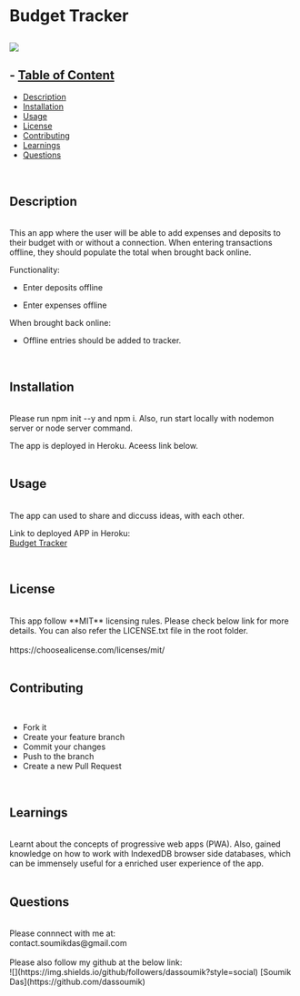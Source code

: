 # Budget Tracker

## ![](https://img.shields.io/badge/license-MIT-yellowgreen)
  

  ## - [Table of Content](#table-of-content)
- [Description <br>](#description)
- [Installation <br>](#installation)
- [Usage <br>](#usage)
- [License <br>](#license)
- [Contributing <br>](#contributing)
- [Learnings <br>](#learnings)
- [Questions <br>](#questions)
<br>

## Description 
  <br>
  This an app where the user will be able to add expenses and deposits to their budget with or without a connection. When entering transactions offline, they should populate the total when brought back online.<br>

  Functionality:

  * Enter deposits offline

  * Enter expenses offline

When brought back online:

  * Offline entries should be added to tracker.
  <br>

## Installation 
  <br>
  Please run npm init --y and npm i. 
  Also, run start locally with 
  nodemon server or node server command.

The app is deployed in Heroku. Aceess link below.
 <br>
  <br>

  ## Usage 
  <br>
  The app can used to share and diccuss ideas,
with each other.<br>

Link to deployed APP in Heroku: <br>
[Budget Tracker]( https://sd-budget-tracker.herokuapp.com/)

  <br>

  ## License 
  <br>
  This app follow **MIT** licensing rules. Please check below link for more details.
  You can also refer the LICENSE.txt file in the root folder. <br> <br>
  https://choosealicense.com/licenses/mit/ <br>
  <br>

  ## Contributing 
  <br>
  
 - Fork it
 - Create your feature branch
 - Commit your changes
 - Push to the branch
 - Create a new Pull Request <br>
  <br>

  ## Learnings 
  <br>
  Learnt about the concepts of progressive web apps (PWA). Also, gained knowledge on how to work with IndexedDB browser side databases, which can be immensely useful for a enriched user experience of the app.
 <br>
  <br>

  ## Questions 
  <br>
  Please connnect with me at: <br> contact.soumikdas@gmail.com <br> <br>
  Please also follow my github at the below link: <br>
 ![](https://img.shields.io/github/followers/dassoumik?style=social)     [Soumik Das](https://github.com/dassoumik)  

